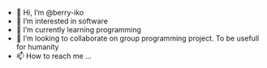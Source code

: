 - 👋 Hi, I’m @berry-iko
- 👀 I’m interested in software
- 🌱 I’m currently learning programming
- 💞️ I’m looking to collaborate on group programming project. To be usefull for humanity
- 📫 How to reach me ...

<!---
berry-iko/berry-iko is a ✨ special ✨ repository because its `README.md` (this file) appears on your GitHub profile.
You can click the Preview link to take a look at your changes.
--->
